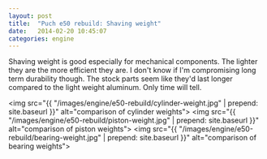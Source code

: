 ```yaml
---
layout: post
title:  "Puch e50 rebuild: Shaving weight"
date:   2014-02-20 10:45:07
categories: engine
---
```


Shaving weight is good especially for mechanical components. The lighter they are the more efficient they are. I don't know if I'm compromising long term durability though. The stock parts seem like they'd last longer compared to the light weight aluminum.  Only time will tell.

<img src="{{ "/images/engine/e50-rebuild/cylinder-weight.jpg" | prepend: site.baseurl }}" alt="comparison of cylinder weights">
<img src="{{ "/images/engine/e50-rebuild/piston-weight.jpg" | prepend: site.baseurl }}" alt="comparison of piston weights">
<img src="{{ "/images/engine/e50-rebuild/bearing-weight.jpg" | prepend: site.baseurl }}" alt="comparison of bearing weights">
